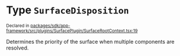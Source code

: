 # Type `SurfaceDisposition`
<sub>Declared in [packages/sdk/app-framework/src/plugins/SurfacePlugin/SurfaceRootContext.tsx:19](https://github.com/dxos/dxos/blob/5efa14d7c/packages/sdk/app-framework/src/plugins/SurfacePlugin/SurfaceRootContext.tsx#L19)</sub>


Determines the priority of the surface when multiple components are resolved.



